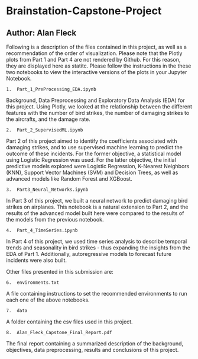 # Brainstation-Capstone-Project

## Author: Alan Fleck

Following is a description of the files contained in this project, as well as a recommendation of the order of visualization. Please note that the Plotly plots from Part 1 and Part 4 are not rendered by Github. For this reason, they are displayed here as statitc. Please follow the instructions in the these two notebooks to view the interactive versions of the plots in your Jupyter Notebook.

	1.	Part_1_PreProcessing_EDA.ipynb
Background, Data Preprocessing and Exploratory Data Analysis (EDA) for this project. Using Plotly, we looked at the relationship between the different features with the number of bird strikes, the number of damaging strikes to the aircrafts, and the damage rate.

	2.	Part_2_SupervisedML.ipynb
Part 2 of this project aimed to identify the coefficients associated with damaging strikes, and to use supervised machine learning to predict the outcome of these incidents.
For the former objective, a statistical model using Logistic Regression was used. For the latter objective, the initial predictive models explored were Logistic Regression, K-Nearest Neighbors (KNN), Support Vector Machines (SVM) and Decision Trees, as well as advanced models like Random Forest and XGBoost.

	3.	Part3_Neural_Networks.ipynb
In Part 3 of this project, we built a neural network to predict damaging bird strikes on airplanes. This notebook is a natural extension to Part 2, and the results of the advanced model built here were compared to the results of the models from the previous notebook.

	4.	Part_4_TimeSeries.ipynb
In Part 4 of this project, we used time series analysis to describe temporal trends and seasonality in bird strikes - thus expanding the insights from the EDA of Part 1. Additionally, autoregressive models to forecast future incidents were also built.


Other files presented in this submission are:

	6.	environments.txt
A file containing instructions to set the recommended environments to run each one of the above notebooks. 

	7.	data 
A folder containing the csv files used in this project.

	8.	Alan_Fleck_Capstone_Final_Report.pdf
The final report containing a summarized description of the background, objectives, data preprocessing, results and conclusions of this project.


